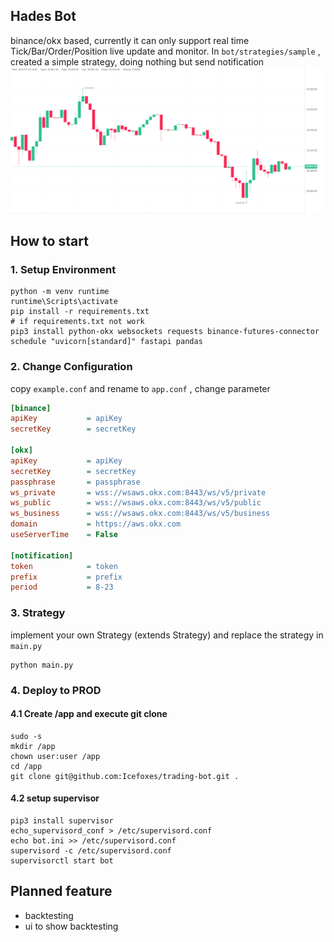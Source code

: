 ## Hades Bot

binance/okx based, currently it can only support real time Tick/Bar/Order/Position live update and monitor. In `bot/strategies/sample` , created a simple strategy, doing nothing but send notification 
![alt text](./doc/screenshot.png "Screen Shot")
## How to start

### 1. Setup Environment

```shell
python -m venv runtime
runtime\Scripts\activate
pip install -r requirements.txt
# if requirements.txt not work
pip3 install python-okx websockets requests binance-futures-connector schedule "uvicorn[standard]" fastapi pandas
```

### 2. Change Configuration

copy `example.conf` and rename to `app.conf` , change parameter

```ini
[binance]
apiKey           = apiKey
secretKey        = secretKey

[okx]
apiKey           = apiKey
secretKey        = secretKey
passphrase       = passphrase
ws_private       = wss://wsaws.okx.com:8443/ws/v5/private
ws_public        = wss://wsaws.okx.com:8443/ws/v5/public
ws_business      = wss://wsaws.okx.com:8443/ws/v5/business
domain           = https://aws.okx.com
useServerTime    = False

[notification]
token            = token
prefix           = prefix
period           = 8-23
```

### 3. Strategy
implement your own Strategy (extends Strategy) and replace the strategy in `main.py`

```shell
python main.py
```

### 4. Deploy to PROD

#### 4.1 Create /app and execute git clone

```shell
sudo -s
mkdir /app
chown user:user /app
cd /app
git clone git@github.com:Icefoxes/trading-bot.git .
```
#### 4.2 setup supervisor

```shell
pip3 install supervisor
echo_supervisord_conf > /etc/supervisord.conf
echo bot.ini >> /etc/supervisord.conf
supervisord -c /etc/supervisord.conf
supervisorctl start bot
```

## Planned feature
- backtesting
- ui to show backtesting
